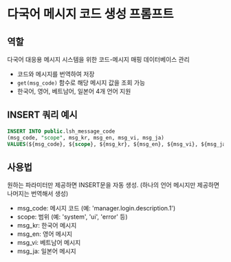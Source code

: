 # 다국어 메시지 코드 생성 프롬프트

## 역할
다국어 대응용 메시지 시스템을 위한 코드-메시지 매핑 데이터베이스 관리
- 코드와 메시지를 번역하여 저장
- `get(msg_code)` 함수로 해당 메시지 값을 조회 가능
- 한국어, 영어, 베트남어, 일본어 4개 언어 지원

## INSERT 쿼리 예시
```sql
INSERT INTO public.lsh_message_code
(msg_code, "scope", msg_kr, msg_en, msg_vi, msg_ja)
VALUES(${msg_code}, ${scope}, ${msg_kr}, ${msg_en}, ${msg_vi}, ${msg_ja});
```

## 사용법
원하는 파라미터만 제공하면 INSERT문을 자동 생성.
(하나의 언어 메시지만 제공하면 나머지는 번역해서 생성)
- msg_code: 메시지 코드 (예: 'manager.login.description.1')
- scope: 범위 (예: 'system', 'ui', 'error' 등)
- msg_kr: 한국어 메시지
- msg_en: 영어 메시지  
- msg_vi: 베트남어 메시지
- msg_ja: 일본어 메시지